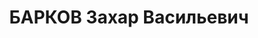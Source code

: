 ---
title: БАРКОВ Захар Васильевич
description: 'Род. в 1896, Воронежская обл., Елецкий р-н, с. Пудаловка, русский. Проживал:
  Свердловская обл., г. Надеждинск. Вагоноремонтные мастерские ст.Надеждинск, нач.вагонного
  участка

  Арестован 28.06.1937. Приговор: 23.01.1938 – 20 лет ИТЛ'
---